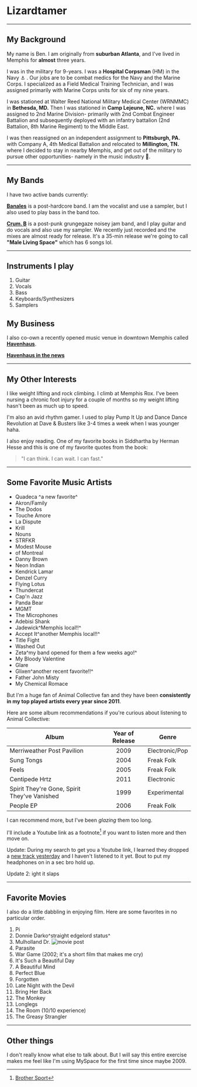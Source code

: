 # Lizardtamer

***

## My Background

My name is Ben. I am originally from **suburban Atlanta**, and I've lived in Memphis for **almost** three years.

I was in the military for 9-years. I was a **Hospital Corpsman** (HM) in the Navy :anchor: . Our jobs are to be combat medics for the Navy and the Marine Corps. I specialized as a Field Medical Training Technician, and I was assigned primarily with Marine Corps units for six of my nine years.

I was stationed at Walter Reed National Military Medical Center (WRNMMC) in **Bethesda, MD.** Then I was stationed in **Camp Lejeune, NC.** where I was assigned to 2nd Marine Division- primarily with 2nd Combat Engineer Battalion and subsequently deployed with an infantry battalion (2nd Battalion, 8th Marine Regiment) to the Middle East.

I was then reassigned on an independent assignment to **Pittsburgh, PA.** with Company A, 4th Medical Battalion and relocated to **Millington, TN.** where I decided to stay in nearby Memphis, and get out of the military to pursue other opportunities- namely in the music industry :musical_note:.

---

## My Bands

I have two active bands currently:

[**Banales**](https://www.instagram.com/banales.tn/) is a post-hardcore band. I am the vocalist and use a sampler, but I also used to play bass in the band too.

[**Crum. B**](https://www.instagram.com/crumb.901/) is a post-punk grungegaze noisey jam band, and I play guitar and do vocals and also use my sampler. We recently just recorded and the mixes are almost ready for release. It's a 35-min release we're going to call **"Male Living Space"** which has 6 songs lol.

***

## Instruments I play

1. Guitar
2. Vocals
3. Bass
4. Keyboards/Synthesizers
5. Samplers

## My Business

I also co-own a recently opened music venue in downtown Memphis called [**Havenhaus**](https://www.instagram.com/havenhaus901/).

[**Havenhaus in the news**](https://www.actionnews5.com/2025/02/27/diy-music-makers-upgrade-music-venue-new-downtown-location/)

---

## My Other Interests

I like weight lifting and rock climbing. I climb at Memphis Rox. I've been nursing a chronic foot injury for a couple of months so my weight lifting hasn't been as much up to speed.

I'm also an avid rhythm gamer. I used to play Pump It Up and Dance Dance Revolution at Dave & Busters like 3-4 times a week when I was younger haha.

I also enjoy reading. One of my favorite books in Siddhartha by Herman Hesse and this is one of my favorite quotes from the book:

> "I can think.
> I can wait.
> I can fast."

***

## Some Favorite Music Artists

- Quadeca ^a new favorite^
- Akron/Family
- The Dodos
- Touche Amore
- La Dispute
- Krill
- Nouns
- STRFKR
- Modest Mouse
- of Montreal
- Danny Brown
- Neon Indian
- Kendrick Lamar
- Denzel Curry
- Flying Lotus
- Thundercat
- Cap'n Jazz
- Panda Bear
- MGMT
- The Microphones
- Adebisi Shank
- Jadewick^Memphis local!!^
- Accept It^another Memphis local!!^
- Title Fight
- Washed Out
- Zeta^my band opened for them a few weeks ago!^
- My Bloody Valentine
- Glare
- Glixen^another recent favorite!!^
- Father John Misty
- My Chemical Romace

But I'm a huge fan of Animal Collective fan and they have been **consistently in my top played artists every year since 2011**.

Here are some album recommendations if you're curious about listening to Animal Collective:

|Album|Year of Release|Genre|
|---| :----: |---|
|Merriweather Post Pavilion|2009|Electronic/Pop|
|Sung Tongs|2004|Freak Folk|
|Feels|2005|Freak Folk|
|Centipede Hrtz|2011|Electronic|
|Spirit They're Gone, Spirit They've Vanished|1999|Experimental|
|People EP|2006|Freak Folk|

I can recommend more, but I've been *glazing* them too long.

I'll include a Youtube link as a footnote[^1] if you want to listen more and then move on.

[^1]: [Brother Sport](https://youtu.be/MGQjyGT1-mc?si=RjxoGScs7SeOcBD-)

Update: During my search to get you a Youtube link, I learned they dropped a [new track yesterday](https://www.youtube.com/watch?v=EsWkg8O7Zbw&pp=ygURYW5pbWFsIGNvbGxlY3RpdmU%3D) and I haven't listened to it yet. Bout to put my headphones on in a sec bro hold up.

Update 2: ight it slaps

---

## Favorite Movies

I also do a little dabbling in enjoying film. Here are some favorites in no particular order.

1. Pi
2. Donnie Darko^straight edgelord status^
3. Mulholland Dr. ![movie post](https://upload.wikimedia.org/wikipedia/en/0/0f/Mulholland.png)
4. Parasite
5. War Game (2002; it's a short film that makes me cry)
6. It's Such a Beautiful Day
7. A Beautiful Mind
8. Perfect Blue
9. Forgotten
10. Late Night with the Devil
11. Bring Her Back
12. The Monkey
13. Longlegs
14. The Room (10/10 experience)
15. The Greasy Strangler

---

## Other things

I don't really know what else to talk about. But I will say this entire exercise makes me feel like I'm using MySpace for the first time since maybe 2009.
